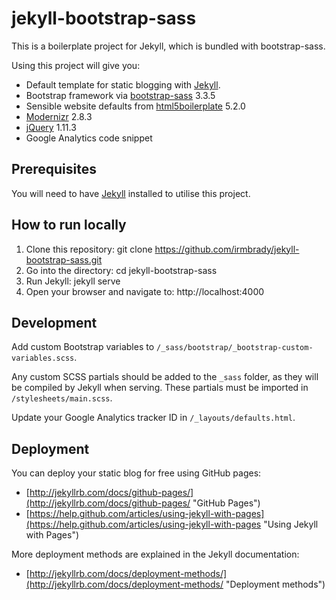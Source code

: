 # jekyll-bootstrap-sass

This is a boilerplate project for Jekyll, which is bundled with bootstrap-sass.

Using this project will give you:

* Default template for static blogging with [Jekyll](http://jekyllrb.com/ "Jekyll").
* Bootstrap framework via [bootstrap-sass](https://github.com/twbs/bootstrap-sass/ "Twitter Bootstrap") 3.3.5
* Sensible website defaults from [html5boilerplate](https://html5boilerplate.com/ "HTML5 Boilerplate") 5.2.0
* [Modernizr](http://modernizr.com/ "Modernizr") 2.8.3
* [jQuery](https://jquery.com/ "jQuery") 1.11.3
* Google Analytics code snippet


## Prerequisites

You will need to have [Jekyll](http://jekyllrb.com/ "Jekyll") installed to utilise this project.

## How to run locally

1. Clone this repository: git clone https://github.com/irmbrady/jekyll-bootstrap-sass.git
2. Go into the directory: cd jekyll-bootstrap-sass
3. Run Jekyll: jekyll serve
4. Open your browser and navigate to: http://localhost:4000

## Development

Add custom Bootstrap variables to `/_sass/bootstrap/_bootstrap-custom-variables.scss`.

Any custom SCSS partials should be added to the `_sass` folder, as they will be compiled by Jekyll when serving. These partials must be imported in `/stylesheets/main.scss`.

Update your Google Analytics tracker ID in `/_layouts/defaults.html`.

## Deployment

You can deploy your static blog for free using GitHub pages:

* [http://jekyllrb.com/docs/github-pages/](http://jekyllrb.com/docs/github-pages/ "GitHub Pages")
* [https://help.github.com/articles/using-jekyll-with-pages](https://help.github.com/articles/using-jekyll-with-pages "Using Jekyll with Pages")

More deployment methods are explained in the Jekyll documentation:

* [http://jekyllrb.com/docs/deployment-methods/](http://jekyllrb.com/docs/deployment-methods/ "Deployment methods")
